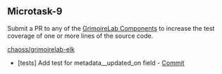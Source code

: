 ## Microtask-9

Submit a PR to any of the [GrimoireLab Components](https://github.com/chaoss/grimoirelab#grimoirelab-components) to increase the test coverage of one or more lines of the source code.

[chaoss/grimoirelab-elk](https://github.com/chaoss/grimoirelab-elk)

- [tests] Add test for metadata\_\_updated_on field - [Commit](https://github.com/VSevagen/grimoirelab-elk/commit/00d1cfb3bcc505bca0d8865f537de868d6deaa77)
